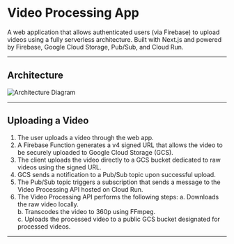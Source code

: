 # Video Processing App

A web application that allows authenticated users (via Firebase) to upload videos using a fully serverless architecture. Built with Next.js and powered by Firebase, Google Cloud Storage, Pub/Sub, and Cloud Run.

---

##  Architecture

![Architecture Diagram](https://github.com/user-attachments/assets/978f895f-7b66-4a09-bef8-b08fec962659)

---

## Uploading a Video

1. The user uploads a video through the web app.
2. A Firebase Function generates a v4 signed URL that allows the video to be securely uploaded to Google Cloud Storage (GCS).
3. The client uploads the video directly to a GCS bucket dedicated to raw videos using the signed URL.
4. GCS sends a notification to a Pub/Sub topic upon successful upload.
5. The Pub/Sub topic triggers a subscription that sends a message to the Video Processing API hosted on Cloud Run.
6. The Video Processing API performs the following steps:
   a. Downloads the raw video locally.  
   b. Transcodes the video to 360p using FFmpeg.  
   c. Uploads the processed video to a public GCS bucket designated for processed videos.

---
